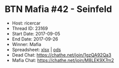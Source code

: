 # BTN Mafia #42 - Seinfeld

* Host: ricercar
* Thread ID: 23169
* Start Date: 2017-09-05    
* End Date: 2017-09-26
* Winner: Mafia
* Spreadsheet: [xlsx](../../../../raw/main/btn/42/spreadsheet.xlsx) | [ods](../../../../raw/main/btn/42/spreadsheet.ods)
* Dead Chat: https://chathe.net/join/1gzQA92Qa3
* Mafia Chat: https://chathe.net/join/M8LEK9X7m2
